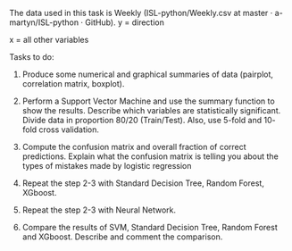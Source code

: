 The data used in this task is Weekly (ISL-python/Weekly.csv at master · a-martyn/ISL-python · GitHub).
y = direction

x = all other variables

Tasks to do:

1. Produce some numerical and graphical summaries of data (pairplot, correlation matrix, boxplot).

2. Perform a Support Vector Machine and use the summary function to show the results. Describe which
variables are statistically significant. Divide data in proportion 80/20 (Train/Test). Also, use 5-fold and 10-
fold cross validation.

3. Compute the confusion matrix and overall fraction of correct predictions. Explain what the confusion matrix
is telling you about the types of mistakes made by logistic regression

4. Repeat the step 2-3 with Standard Decision Tree, Random Forest, XGboost.

5. Repeat the step 2-3 with Neural Network.

6. Compare the results of SVM, Standard Decision Tree, Random Forest and XGboost. Describe and comment
the comparison.

